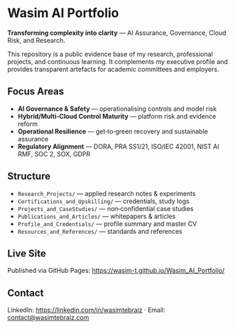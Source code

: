 # Wasim AI Portfolio

**Transforming complexity into clarity** — AI Assurance, Governance, Cloud Risk, and Research.

This repository is a public evidence base of my research, professional projects, and continuous learning. It complements my executive profile and provides transparent artefacts for academic committees and employers.

## Focus Areas
- **AI Governance & Safety** — operationalising controls and model risk
- **Hybrid/Multi‑Cloud Control Maturity** — platform risk and evidence reform
- **Operational Resilience** — get‑to‑green recovery and sustainable assurance
- **Regulatory Alignment** — DORA, PRA SS1/21, ISO/IEC 42001, NIST AI RMF, SOC 2, SOX, GDPR

## Structure
- `Research_Projects/` — applied research notes & experiments
- `Certifications_and_Upskilling/` — credentials, study logs
- `Projects_and_CaseStudies/` — non‑confidential case studies
- `Publications_and_Articles/` — whitepapers & articles
- `Profile_and_Credentials/` — profile summary and master CV
- `Resources_and_References/` — standards and references

## Live Site
Published via GitHub Pages: https://wasim-t.github.io/Wasim_AI_Portfolio/

## Contact
LinkedIn: https://linkedin.com/in/wasimtebraiz · Email: contact@wasimtebraiz.com

